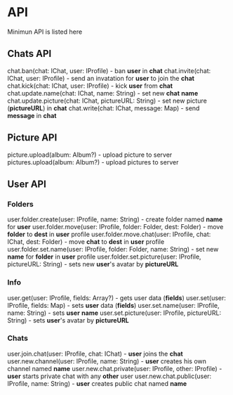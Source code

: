 # API
Minimun API is listed here

## Chats API
chat.ban(chat: IChat, user: IProfile) - ban __user__ in __chat__
chat.invite(chat: IChat, user: IProfile) - send an invatation for __user__ to join the __chat__
chat.kick(chat: IChat, user: IProfile) - kick __user__ from __chat__
chat.update.name(chat: IChat, name: String) - set new __chat__ __name__
chat.update.picture(chat: IChat, pictureURL: String) - set new picture (__pictureURL__) in __chat__
chat.write(chat: IChat, message: Map) - send __message__ in __chat__

## Picture API
picture.upload(album: Album?) - upload picture to server
pictures.upload(album: Album?) - upload pictures to server

## User API
### Folders
user.folder.create(user: IProfile, name: String) - create folder named __name__ for __user__
user.folder.move(user: IProfile, folder: Folder, dest: Folder) - move __folder__ to __dest__ in __user__ profile
user.folder.move.chat(user: IProfile, chat: IChat, dest: Folder) - move __chat__ to __dest__ in __user__ profile
user.folder.set.name(user: IProfile, folder: Folder, name: String) - set new __name__ for __folder__ in __user__ profile
user.folder.set.picture(user: IProfile, pictureURL: String) - sets new __user__'s avatar by __pictureURL__
### Info
user.get(user: IProfile, fields: Array?) - gets user data (__fields__)
user.set(user: IProfile, fields: Map) - sets __user__ data (__fields__)
user.set.name(user: IProfile, name: String) - sets __user__ __name__
user.set.picture(user: IProfile, pictureURL: String) - sets __user__'s avatar by __pictureURL__
### Chats
user.join.chat(user: IProfile, chat: IChat) - __user__ joins the __chat__
user.new.channel(user: IProfile, name: String) - __user__ creates his own channel named __name__
user.new.chat.private(user: IProfile, other: IProfile) - __user__ starts private chat with any __other__ user
user.new.chat.public(user: IProfile, name: String) - __user__ creates public chat named __name__
